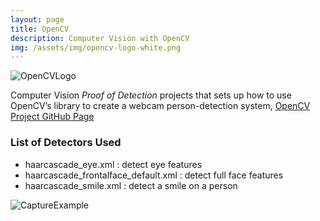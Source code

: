 ```yaml
---
layout: page
title: OpenCV
description: Computer Vision with OpenCV
img: /assets/img/opencv-logo-white.png
---
```


![OpenCVLogo](portfolio/assets/img/OpenCV-with-Python-658x174.jpg)

Computer Vision *Proof of Detection* projects that sets up how to use OpenCV’s library to create a webcam person-detection system, 
[OpenCV Project GitHub Page](https://jeremywood-ai.github.io/OpenCV/ "Jeremy's OpenCV Page")

### List of Detectors Used

- haarcascade_eye.xml : detect eye features
- haarcascade_frontalface_default.xml : detect full face features
- haarcascade_smile.xml : detect a smile on a person

![CaptureExample][OpenCV]

[OpenCV]: portfolio/assets/img/openCV_Capture1.png
[Logo]: portfolio/assets/img/OpenCV-with-Python-658x174.jpg